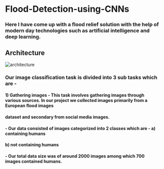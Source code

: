 # Flood-Detection-using-CNNs

### Here I have come up with a **flood relief** solution with the help of modern day technologies such as **artificial intelligence** and **deep learning**.

## Architecture

![architecture](https://github.com/jyotirmaypaliwal/Flood-Detection-using-CNNs/blob/main/architecture.png)

### Our image classification task is divided into 3 sub tasks which are - 

#### 1) Gathering images - This task involves gathering images through various sources. In our project we collected images primarily from a European flood images
####                       dataset and secondary from social media images. 
####                     - Our data consisted of images categorized into 2 classes which are - a) containing humans
####                                                                                           b) not containing humans
####                     - Our total data size was of around 2000 images among which 700 images contained humans.
####
